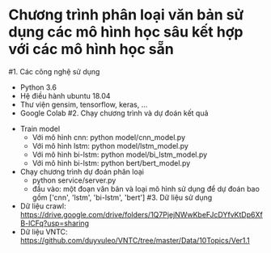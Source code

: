 # Chương trình phân loại văn bản sử dụng các mô hình học sâu kết hợp với các mô hình học sẵn
#1. Các công nghệ sử dụng 
- Python 3.6
- Hệ điều hành ubuntu 18.04
- Thư viện gensim, tensorflow, keras, ...
- Google Colab
#2. Chạy chương trình và dự đoán kết quả
* Train model
    - Với mô hình cnn: python model/cnn_model.py
    - Với mô hình lstm: python model/lstm_model.py
    - Với mô hình bi-lstm: python model/bi_lstm_model.py
    - Với mô hình bi-lstm: python bert/bert_model.py
* Chạy chương trình dự đoán phân loại
    - python service/server.py
    - đầu vào: một đoạn văn bản và loại mô hình sử dụng để dự đoán bao gồm
    ['cnn', 'lstm', 'bi-lstm', 'bert']
#3. Dữ liệu sử dụng
* Dữ liệu crawl: https://drive.google.com/drive/folders/1Q7PjejNWwKbeFJcDYfvKtDp6XfB-lCFq?usp=sharing
* Dữ liệu VNTC: https://github.com/duyvuleo/VNTC/tree/master/Data/10Topics/Ver1.1



